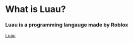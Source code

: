 # What is Luau?

### Luau is a programming langauge made by Roblox

[Luau](https://github.com/Roblox/luau)

